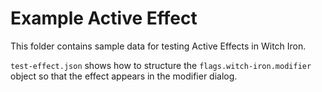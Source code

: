 # Example Active Effect

This folder contains sample data for testing Active Effects in Witch Iron.

`test-effect.json` shows how to structure the `flags.witch-iron.modifier` object so that the effect appears in the modifier dialog.

